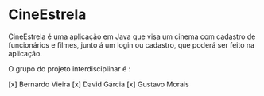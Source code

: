 # CineEstrela

CineEstrela é uma aplicação em Java que visa um cinema com cadastro de funcionários e filmes, junto á um login ou cadastro, que poderá ser feito na aplicação.

O grupo do projeto interdisciplinar é :

[x] Bernardo Vieira
[x] David Gárcia
[x] Gustavo Morais
